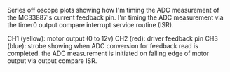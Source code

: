 Series off oscope plots showing how I'm timing the ADC measurement of the MC33887's current feedback pin. I'm timing the ADC measurement via the timer0 output compare interrupt service routine (ISR).

CH1 (yellow): motor output (0 to 12v)
CH2 (red): driver feedback pin
CH3 (blue): strobe showing when ADC conversion for feedback read is completed. the ADC measurement is initiated on falling edge of motor output via output compare ISR.